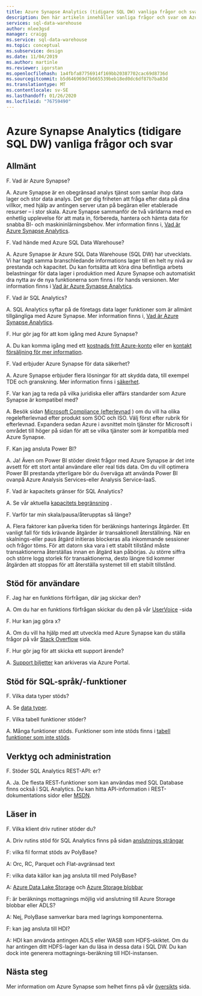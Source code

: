 ```yaml
---
title: Azure Synapse Analytics (tidigare SQL DW) vanliga frågor och svar
description: Den här artikeln innehåller vanliga frågor och svar om Azure Synapse Analytics (tidigare SQL DW) från kunder och utvecklare
services: sql-data-warehouse
author: mlee3gsd
manager: craigg
ms.service: sql-data-warehouse
ms.topic: conceptual
ms.subservice: design
ms.date: 11/04/2019
ms.author: martinle
ms.reviewer: igorstan
ms.openlocfilehash: 1a4fbfa87756914f169bb20387702cac69d8736d
ms.sourcegitcommit: b5d646969d7b665539beb18ed0dc6df87b7ba83d
ms.translationtype: MT
ms.contentlocale: sv-SE
ms.lasthandoff: 01/26/2020
ms.locfileid: "76759490"
---
```

# <a name="azure-synapse-analytics-formerly-sql-dw-frequently-asked-questions"></a>Azure Synapse Analytics (tidigare SQL DW) vanliga frågor och svar

## <a name="general"></a>Allmänt

F. Vad är Azure Synapse?

A. Azure Synapse är en obegränsad analys tjänst som samlar ihop data lager och stor data analys. Det ger dig friheten att fråga efter data på dina villkor, med hjälp av antingen server utan på begäran eller etablerade resurser – i stor skala. Azure Synapse sammanför de två världarna med en enhetlig upplevelse för att mata in, förbereda, hantera och hämta data för snabba BI- och maskininlärningsbehov. Mer information finns i, [Vad är Azure Synapse Analytics](sql-data-warehouse-overview-what-is.md).

F. Vad hände med Azure SQL Data Warehouse?

A. Azure Synapse är Azure SQL Data Warehouse (SQL DW) har utvecklats. Vi har tagit samma branschledande informations lager till en helt ny nivå av prestanda och kapacitet. Du kan fortsätta att köra dina befintliga arbets belastningar för data lager i produktion med Azure Synapse och automatiskt dra nytta av de nya funktionerna som finns i för hands versionen. Mer information finns i [Vad är Azure Synapse Analytics](sql-data-warehouse-overview-what-is.md).

F. Vad är SQL Analytics?

A. SQL Analytics syftar på de företags data lager funktioner som är allmänt tillgängliga med Azure Synapse. Mer information finns i, [Vad är Azure Synapse Analytics](sql-data-warehouse-overview-what-is.md).

F. Hur gör jag för att kom igång med Azure Synapse?

A. Du kan komma igång med ett [kostnads fritt Azure-konto](https://azure.microsoft.com/free/sql-data-warehouse/) eller en [kontakt försäljning för mer information](https://info.microsoft.com/ww-landing-azure-sql-data-warehouse-contactme.html). 

F. Vad erbjuder Azure Synapse för data säkerhet?

A. Azure Synapse erbjuder flera lösningar för att skydda data, till exempel TDE och granskning. Mer information finns i [säkerhet](sql-data-warehouse-overview-manage-security.md).

F. Var kan jag ta reda på vilka juridiska eller affärs standarder som Azure Synapse är kompatibel med?

A. Besök sidan [Microsoft Compliance (efterlevnad](https://www.microsoft.com/trustcenter/compliance/complianceofferings) ) om du vill ha olika regelefterlevnad efter produkt som SOC och ISO. Välj först efter rubrik för efterlevnad. Expandera sedan Azure i avsnittet moln tjänster för Microsoft i området till höger på sidan för att se vilka tjänster som är kompatibla med Azure Synapse.

F. Kan jag ansluta Power BI?

A. Ja! Även om Power BI stöder direkt frågor med Azure Synapse är det inte avsett för ett stort antal användare eller real tids data. Om du vill optimera Power BI prestanda ytterligare bör du överväga att använda Power BI ovanpå Azure Analysis Services-eller Analysis Service-IaaS.

F. Vad är kapacitets gränser för SQL Analytics?

A. Se vår aktuella [kapacitets begränsning](sql-data-warehouse-service-capacity-limits.md) . 

F. Varför tar min skala/pausa/återupptas så länge?

A. Flera faktorer kan påverka tiden för beräknings hanterings åtgärder. Ett vanligt fall för tids krävande åtgärder är transaktionell återställning. När en skalnings-eller paus åtgärd initieras blockeras alla inkommande sessioner och frågor töms. För att datorn ska vara i ett stabilt tillstånd måste transaktionerna återställas innan en åtgärd kan påbörjas. Ju större siffra och större logg storlek för transaktionerna, desto längre tid kommer åtgärden att stoppas för att återställa systemet till ett stabilt tillstånd.

## <a name="user-support"></a>Stöd för användare

F. Jag har en funktions förfrågan, där jag skickar den?

A. Om du har en funktions förfrågan skickar du den på vår [UserVoice](https://feedback.azure.com/forums/307516-sql-data-warehouse) -sida

F. Hur kan jag göra x?

A. Om du vill ha hjälp med att utveckla med Azure Synapse kan du ställa frågor på vår [Stack Overflow](https://stackoverflow.com/questions/tagged/azure-sqldw) sida. 

F. Hur gör jag för att skicka ett support ärende?

A. [Support biljetter](sql-data-warehouse-get-started-create-support-ticket.md) kan arkiveras via Azure Portal.

## <a name="sql-languagefeature-support"></a>Stöd för SQL-språk/-funktioner 

F. Vilka data typer stöds?

A. Se [data typer](sql-data-warehouse-tables-data-types.md).

F. Vilka tabell funktioner stöder?

A. Många funktioner stöds. Funktioner som inte stöds finns i [tabell funktioner som inte stöds](sql-data-warehouse-tables-data-types.md).

## <a name="tooling-and-administration"></a>Verktyg och administration

F. Stöder SQL Analytics REST-API: er?

A. Ja. De flesta REST-funktioner som kan användas med SQL Database finns också i SQL Analytics. Du kan hitta API-information i REST-dokumentations sidor eller [MSDN](https://msdn.microsoft.com/library/azure/mt163685.aspx).


## <a name="loading"></a>Läser in

F. Vilka klient driv rutiner stöder du?

A. Driv rutins stöd för SQL Analytics finns på sidan [anslutnings strängar](sql-data-warehouse-connection-strings.md)

F: vilka fil format stöds av PolyBase?

A: Orc, RC, Parquet och Flat-avgränsad text

F: vilka data källor kan jag ansluta till med PolyBase? 

A: [Azure Data Lake Storage](sql-data-warehouse-load-from-azure-data-lake-store.md) och [Azure Storage blobbar](sql-data-warehouse-load-from-azure-blob-storage-with-polybase.md)

F: är beräknings mottagnings möjlig vid anslutning till Azure Storage blobbar eller ADLS? 

A: Nej, PolyBase samverkar bara med lagrings komponenterna. 

F: kan jag ansluta till HDI?

A: HDI kan använda antingen ADLS eller WASB som HDFS-skiktet. Om du har antingen ditt HDFS-lager kan du läsa in dessa data i SQL DW. Du kan dock inte generera mottagnings-beräkning till HDI-instansen. 

## <a name="next-steps"></a>Nästa steg
Mer information om Azure Synapse som helhet finns på vår [översikts](sql-data-warehouse-overview-faq.md) sida.
